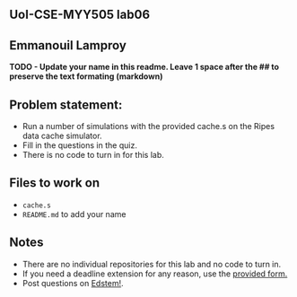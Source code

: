 
## UoI-CSE-MYY505 lab06

## Emmanouil Lamproy

**TODO - Update your name in this readme. Leave 1 space after the ## to preserve the text formating (markdown)**


## Problem statement:
* Run a number of simulations with the provided cache.s on the Ripes data cache simulator.
* Fill in the questions in the quiz.
* There is no code to turn in for this lab.

## Files to work on
* `cache.s` 
* `README.md` to add your name
      
## Notes
* There are no individual repositories for this lab and no code to turn in.
* If you need a deadline extension for any reason, use the [provided form.](https://forms.gle/zH4BnL5TvYBdvMYK9)
* Post questions on [Edstem!](https://edstem.org/us/courses/28701/discussion/).
